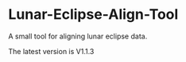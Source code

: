 # Lunar-Eclipse-Align-Tool
A small tool for aligning lunar eclipse data.


The latest version is V1.1.3
